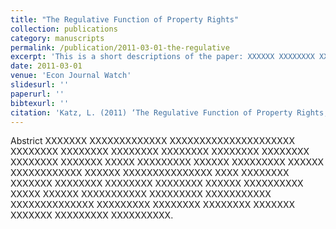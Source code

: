 ```yaml
---
title: "The Regulative Function of Property Rights"
collection: publications
category: manuscripts
permalink: /publication/2011-03-01-the-regulative
excerpt: 'This is a short descriptions of the paper: XXXXXX XXXXXXXX XXXXXXXXXXX XXXXX XXXXXXX XXXXXXXXXXXXX XXXXXX XXXXXXXX XXXXXXXXX XXXXXXXXX XXXXXXXX XXXXXXXXX.'
date: 2011-03-01
venue: 'Econ Journal Watch'
slidesurl: ''
paperurl: ''
bibtexurl: ''
citation: 'Katz, L. (2011) ‘The Regulative Function of Property Rights,’ 8(3) Econ Journal Watch 236'
---
```

Abstrict XXXXXXX XXXXXXXXXXXXX XXXXXXXXXXXXXXXXXXXXX XXXXXXXX XXXXXXXX XXXXXXXX XXXXXXXX XXXXXXXX XXXXXXXX XXXXXXXX XXXXXXX XXXXX XXXXXXXXX XXXXXX XXXXXXXXX XXXXXX XXXXXXXXXXXX XXXXXX XXXXXXXXXXXXXXX XXXX XXXXXXXX XXXXXXX XXXXXXXX XXXXXXXX XXXXXXXX XXXXXX XXXXXXXXXX XXXXX XXXXXX XXXXXXXXXXX XXXXXXXXX XXXXXXXXXXX XXXXXXXXXXXXXX XXXXXXXXX XXXXXXXX XXXXXXXX XXXXXXX XXXXXXX XXXXXXXXX XXXXXXXXXX.
